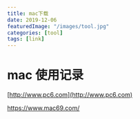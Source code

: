 ```yaml
---
title: mac下载
date: 2019-12-06
featuredImage: "/images/tool.jpg"
categories: [tool]
tags: [link]
---
```


# mac 使用记录



[http://www.pc6.com](http://www.pc6.com)

https://www.mac69.com/


